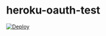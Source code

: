 # heroku-oauth-test
[![Deploy](https://www.herokucdn.com/deploy/button.svg)](https://heroku.com/deploy)
